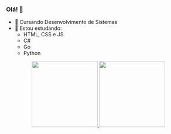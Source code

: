 ### Olá! 👋

- 🔭 Cursando Desenvolvimento de Sistemas
- 🌱 Estou estudando:
  - HTML, CSS e JS
  - C#
  - Go
  - Python
<div align="center">
  <a href="https://github.com/vitorhcl">
  <img height="180em" src="https://github-readme-stats.vercel.app/api?username=vitorhcl&show_icons=true&theme=black&include_all_commits=true&count_private=true"/>
  <img height="180em" src="https://github-readme-stats.vercel.app/api/top-langs/?username=vitorhcl&layout=compact&langs_count=7&theme=black"/>
</div>
